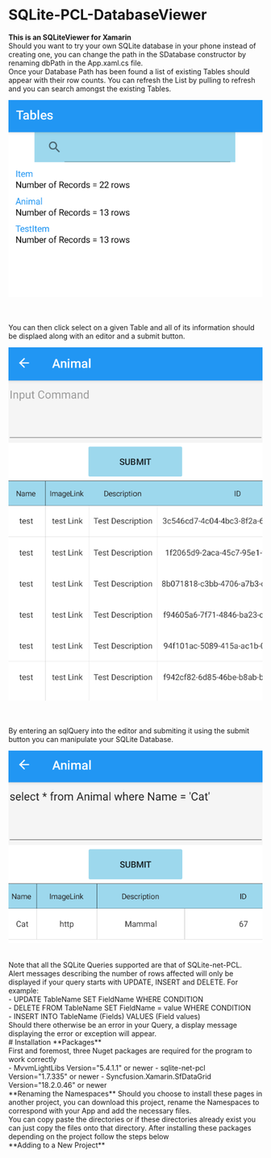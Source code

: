 # SQLite-PCL-DatabaseViewer
**This is an SQLiteViewer for Xamarin** <br />
Should you want to try your own SQLite database in your phone instead of creating one, you can change the path in the SDatabase constructor by renaming dbPath in the App.xaml.cs file.<br />
Once your Database Path has been found a list of existing Tables should appear with their row counts. You can refresh the List by pulling to refresh and you can search amongst the existing Tables. <br />
<p align="center">
<img src="Images/ListOfTables.png">
</p>
<br />
<br />
You can then click select on a given Table and all of its information should be displaed along with an editor and a submit button. <br/>
<p align="center">
<img src="Images/ExampleAnimalTable.png">
</p>
<br />
<br />
By entering an sqlQuery into the editor and submiting it using the submit button you can manipulate your SQLite Database. <br />
<p align="center">
<img src="Images/ExampleCatSearch.png">
</p>
<br />
Note that all the SQLite Queries supported are that of SQLite-net-PCL. <br />
Alert messages describing the number of rows affected will only be displayed if your query starts with UPDATE, INSERT and DELETE. For example:<br />
- UPDATE TableName SET FieldName WHERE CONDITION <br />
- DELETE FROM TableName SET FieldName = value WHERE CONDITION <br />
- INSERT INTO TableName (Fields) VALUES (Field values) <br />
Should there otherwise be an error in your Query, a display message displaying the error or exception will appear. <br />
# Installation
**Packages** <br />
First and foremost, three Nuget packages are required for the program to work correctly <br />
- MvvmLightLibs Version="5.4.1.1" or newer
- sqlite-net-pcl Version="1.7.335" or newer 
- Syncfusion.Xamarin.SfDataGrid Version="18.2.0.46" or newer <br />
**Renaming the Namespaces**
Should you choose to install these pages in another project, you can download this project, rename the Namespaces to correspond with your App and add the necessary files.<br /> 
You can copy paste the directories or if these directories already exist you can just copy the files onto that directory. 
After installing these packages depending on the project follow the steps below <br />
**Adding to a New Project**<br />

